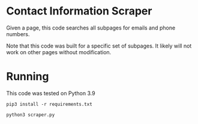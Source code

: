 # Contact Information Scraper

Given a page, this code searches all subpages for emails and phone numbers.

Note that this code was built for a specific set of subpages. It likely will not work on other pages without modification.

# Running

This code was tested on Python 3.9

`pip3 install -r requirements.txt`

`python3 scraper.py`

